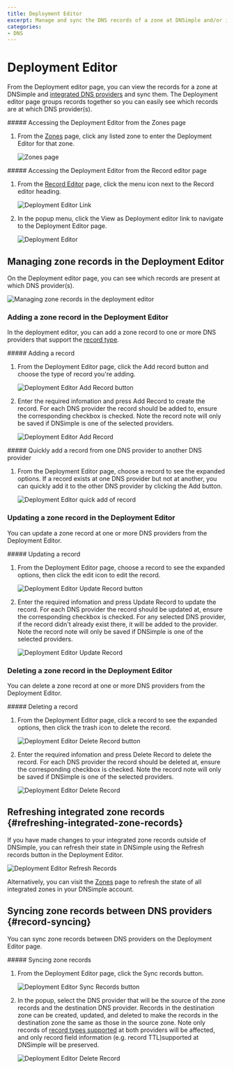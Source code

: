 ```yaml
---
title: Deployment Editor
excerpt: Manage and sync the DNS records of a zone at DNSimple and/or integrated DNS providers.
categories:
- DNS
---
```


# Deployment Editor

From the Deployment editor page, you can view the records for a zone at DNSimple and [integrated DNS providers](/articles/integrated-dns-providers) and sync them. The Deployment editor page groups records together so you can easily see which records are at which DNS provider(s).

<div class="section-steps" markdown="1">
##### Accessing the Deployment Editor from the Zones page

1.  From the [Zones](/articles/managing-external-zones) page, click any listed zone to enter the Deployment Editor for that zone.

    ![Zones page](/files/zones-page.png)
</div>

<div class="section-steps" markdown="1">
##### Accessing the Deployment Editor from the Record editor page

1.  From the [Record Editor](/articles/record-editor) page, click the menu icon next to the <label>Record editor<label> heading.

    ![Deployment Editor Link](/files/deployment-editor-from-record-editor.png)

1.  In the popup menu, click the <label>View as Deployment editor</label> link to navigate to the <label>Deployment Editor</label> page.

    ![Deployment Editor](/files/deployment-editor-link-menu.png)
</div>

## Managing zone records in the Deployment Editor

On the Deployment editor page, you can see which records are present at which DNS provider(s).

![Managing zone records in the deployment editor](/files/deployment-editor-manage-records.png)

### Adding a zone record in the Deployment Editor

In the deployment editor, you can add a zone record to one or more DNS providers that support the [record type](/articles/integrated-dns-providers#supported-record-types).

<div class="section-steps" markdown="1">
##### Adding a record

1.  From the Deployment Editor page, click the <label>Add record</label> button and choose the type of record you're adding.

    ![Deployment Editor Add Record button](/files/deployment-editor-add-record-button.png)

1.  Enter the required infomation and press <label>Add Record</label> to create the record. For each DNS provider the record should be added to, ensure the corresponding checkbox is checked. Note the record note will only be saved if DNSimple is one of the selected providers.

    ![Deployment Editor Add Record](/files/deployment-editor-add-record.png)
</div>

<div class="section-steps" markdown="1">
##### Quickly add a record from one DNS provider to another DNS provider

1.  From the Deployment Editor page, choose a record to see the expanded options. If a record exists at one DNS provider but not at another, you can quickly add it to the other DNS provider by clicking the <label>Add</label> button.

    ![Deployment Editor quick add of record](/files/deployment-editor-quick-add.png)
</div>

### Updating a zone record in the Deployment Editor

You can update a zone record at one or more DNS providers from the Deployment Editor.

<div class="section-steps" markdown="1">
##### Updating a record

1.  From the Deployment Editor page, choose a record to see the expanded options, then click the edit icon to edit the record.

    ![Deployment Editor Update Record button](/files/deployment-editor-edit-record-button.png)

1.  Enter the required infomation and press <label>Update Record</label> to update the record. For each DNS provider the record should be updated at, ensure the corresponding checkbox is checked. For any selected DNS provider, if the record didn't already exist there, it will be added to the provider.  Note the record note will only be saved if DNSimple is one of the selected providers.

    ![Deployment Editor Update Record](/files/deployment-editor-edit-record.png)
</div>

### Deleting a zone record in the Deployment Editor

You can delete a zone record at one or more DNS providers from the Deployment Editor.

<div class="section-steps" markdown="1">
##### Deleting a record

1.  From the Deployment Editor page, click a record to see the expanded options, then click the trash icon to delete the record.

    ![Deployment Editor Delete Record button](/files/deployment-editor-delete-record-button.png)

1.  Enter the required infomation and press <label>Delete Record</label> to delete the record. For each DNS provider the record should be deleted at, ensure the corresponding checkbox is checked. Note the record note will only be saved if DNSimple is one of the selected providers.

    ![Deployment Editor Delete Record](/files/deployment-editor-delete-record.png)
</div>

## Refreshing integrated zone records {#refreshing-integrated-zone-records}

If you have made changes to your integrated zone records outside of DNSimple, you can refresh their state in DNSimple using the <label>Refresh records</label> button in the Deployment Editor.

   ![Deployment Editor Refresh Records](/files/deployment-editor-refresh-records.png)

Alternatively, you can visit the [Zones](/articles/managing-external-zones#refreshing-and-importing-integrated-zones) page to refresh the state of all integrated zones in your DNSimple account. 

## Syncing zone records between DNS providers {#record-syncing}

You can sync zone records between DNS providers on the Deployment Editor page.

<div class="section-steps" markdown="1">
##### Syncing zone records

1.  From the Deployment Editor page, click the <label>Sync records</label> button.

    ![Deployment Editor Sync Records button](/files/deployment-editor-sync-button.png)

1.  In the popup, select the DNS provider that will be the source of the zone records and the destination DNS provider. Records in the destination zone can be created, updated, and deleted to make the records in the destination zone the same as those in the source zone. Note only records of [record types supported](/articles/integrated-dns-providers#supported-record-types) at both providers will be affected, and only record field information (e.g. record TTL)supported at DNSimple will be preserved.

    ![Deployment Editor Delete Record](/files/deployment-editor-sync-records.png)
</div>

